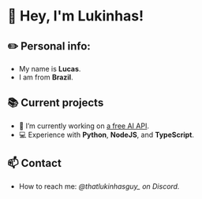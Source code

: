 # 👋 Hey, I'm Lukinhas!

## ✏️ Personal info:
- My name is **Lucas**.
- I am from **Brazil**.

## 📚 Current projects
- 🔭 I’m currently working on [a free AI API](https://discord.gg/zukijourney).
- 💻 Experience with **Python**, **NodeJS**, and **TypeScript**.

## 📫 Contact
- How to reach me: *@thatlukinhasguy_ on Discord.*
